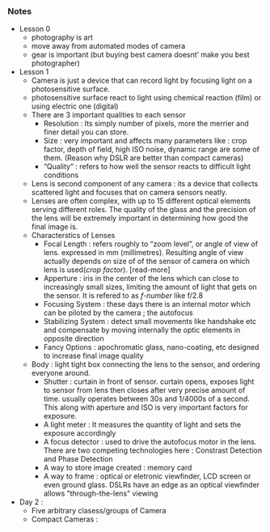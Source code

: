 ### Notes

- Lesson 0
    - photography is art
    - move away from automated modes of camera
    - gear is important (but buying best camera doesnt’ make you best photographer)
- Lesson 1
    - Camera is just a device that can record light by focusing light on a photosensitive surface.
    - photosensitive surface react to light using chemical reaction (film) or using electric one (digital)
    - There are 3 important qualities to each sensor
        - Resolution : Its simply number of pixels, more the merrier and finer detail you can store.
        - Size : very important and affects many parameters like : crop factor, depth of field, high ISO noise, dynamic range are some of them. (Reason why DSLR are better than compact cameras)
        - “Quality” : refers to how well the sensor reacts to difficult light conditions
    - Lens is second component of any camera : its a device that collects scattered light and focuses that on camera sensors neatly.
    - Lenses are often complex, with up to 15 different optical elements  serving different roles. The quality of the glass and the precision of  the lens will be extremely important in determining how good the final  image is.  
    - Characterstics of Lenses
        - Focal Length : refers roughly to “zoom level”, or angle of view of lens. expressed in mm (millimetres). Resulting angle of view actually depends on size of of the sensor of camera on which lens is used(*crop factor*). [read-more]
        - Apperture : iris in the center of the lens which can close to increasingly small sizes, limiting the amount of light that gets on the sensor. It is refered to as *f-number* like f/2.8
        - Focusing System : these days there is an internal motor which can be piloted by the camera ; the autofocus
        - Stabilizing System : detect small movements like handshake etc and compensate by moving internally the optic elements in opposite direction
        - Fancy Options : apochromatic glass, nano-coating, etc designed to increase final image quality
    - Body : light tight box connecting the lens to the sensor, and ordering everyone around.
        - Shutter : curtain in front of sensor. curtain opens, exposes light to sensor from lens then closes after very precise amount of time. usually operates between 30s and 1/4000s of a second. This along with aperture and ISO is very important factors for exposure.
        - A light meter : It measures the quantity of light and sets the exposure accordingly
        - A focus detector : used to drive the autofocus motor in the lens. There are two competing technologies here : Constrast Detection and Phase Detection
        - A way to store image created : memory card
        - A way to frame : optical or eletronic viewfinder, LCD screen or even ground glass. DSLRs have an edge as an optical viewfinder allows "through-the-lens" viewing
- Day 2 :
    - Five arbitrary clasess/groups of Camera
    - Compact Cameras : 